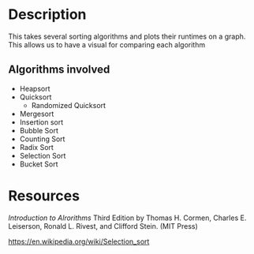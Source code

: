 # Description
This takes several sorting algorithms and plots their runtimes on a graph. This allows us to have a visual for comparing each algorithm

## Algorithms involved
- Heapsort
- Quicksort
    - Randomized Quicksort
- Mergesort
- Insertion sort
- Bubble Sort
- Counting Sort
- Radix Sort
- Selection Sort
- Bucket Sort

# Resources
*Introduction to Alrorithms* Third Edition by Thomas H. Cormen, Charles E. Leiserson, Ronald L. Rivest, and Clifford Stein. (MIT Press)

https://en.wikipedia.org/wiki/Selection_sort
